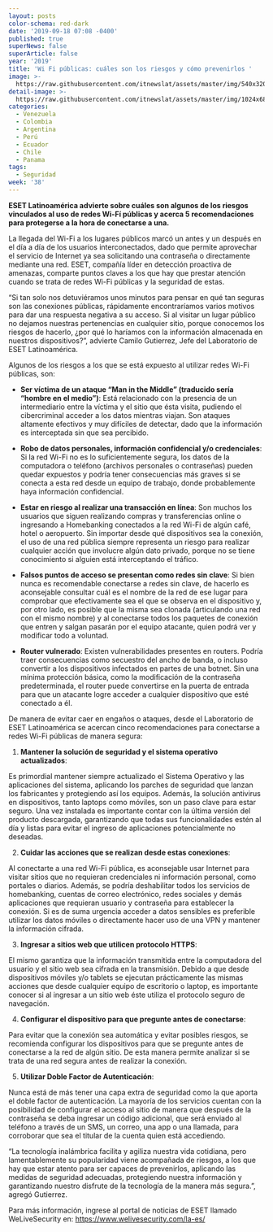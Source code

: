 ```yaml
---
layout: posts
color-schema: red-dark
date: '2019-09-18 07:08 -0400'
published: true
superNews: false
superArticle: false
year: '2019'
title: 'Wi Fi públicas: cuáles son los riesgos y cómo prevenirlos '
image: >-
  https://raw.githubusercontent.com/itnewslat/assets/master/img/540x320/Wifi-p.jpg
detail-image: >-
  https://raw.githubusercontent.com/itnewslat/assets/master/img/1024x680/Wifi-g.jpg
categories:
  - Venezuela
  - Colombia
  - Argentina
  - Perú
  - Ecuador
  - Chile
  - Panama
tags:
  - Seguridad
week: '38'
---
```

**ESET Latinoamérica advierte sobre cuáles son algunos de los riesgos vinculados al uso de redes Wi-Fí públicas y acerca 5 recomendaciones para protegerse a la hora de conectarse a una.**
 
La llegada del Wi-Fi a los lugares públicos marcó un antes y un después en el día a día de los usuarios interconectados, dado que permite aprovechar el servicio de Internet ya sea solicitando una contraseña o directamente mediante una red. ESET, compañía líder en detección proactiva de amenazas, comparte puntos claves a los que hay que prestar atención cuando se trata de redes Wi-Fi públicas y la seguridad de estas.
 
“Si tan solo nos detuviéramos unos minutos para pensar en qué tan seguras son las conexiones públicas, rápidamente encontraríamos varios motivos para dar una respuesta negativa a su acceso. Si al visitar un lugar público no dejamos nuestras pertenencias en cualquier sitio, porque conocemos los riesgos de hacerlo, ¿por qué lo haríamos con la información almacenada en nuestros dispositivos?”, advierte Camilo Gutierrez, Jefe del Laboratorio de ESET Latinoamérica.
 
Algunos de los riesgos a los que se está expuesto al utilizar redes Wi-Fi públicas, son:
 
-	**Ser víctima de un ataque “Man in the Middle” (traducido sería “hombre en el medio”)**: Está relacionado con la presencia de un intermediario entre la víctima y el sitio que ésta visita, pudiendo el cibercriminal acceder a los datos mientras viajan. Son ataques altamente efectivos y muy difíciles de detectar, dado que la información es interceptada sin que sea percibido.
 
-	**Robo de datos personales, información confidencial y/o credenciales**: Si la red Wi-Fi no es lo suficientemente segura, los datos de la computadora o teléfono (archivos personales o contraseñas) pueden quedar expuestos y podría tener consecuencias más graves si se conecta a esta red desde un equipo de trabajo, donde probablemente haya información confidencial. 
 
-	**Estar en riesgo al realizar una transacción en línea**: Son muchos los usuarios que siguen realizando compras y transferencias online o ingresando a Homebanking conectados a la red Wi-Fi de algún café, hotel o aeropuerto. Sin importar desde qué dispositivos sea la conexión, el uso de una red pública siempre representa un riesgo para realizar cualquier acción que involucre algún dato privado, porque no se tiene conocimiento si alguien está interceptando el tráfico.
 
-	**Falsos puntos de acceso se presentan como redes sin clave**: Si bien nunca es recomendable conectarse a redes sin clave, de hacerlo es aconsejable consultar cuál es el nombre de la red de ese lugar para comprobar que efectivamente sea el que se observa en el dispositivo y, por otro lado, es posible que la misma sea clonada (articulando una red con el mismo nombre) y al conectarse todos los paquetes de conexión que entren y salgan pasarán por el equipo atacante, quien podrá ver y modificar todo a voluntad.
 
-	**Router vulnerado**: Existen vulnerabilidades presentes en routers. Podría traer consecuencias como secuestro del ancho de banda, o incluso convertir a los dispositivos infectados en partes de una botnet. Sin una mínima protección básica, como la modificación de la contraseña predeterminada, el router puede convertirse en la puerta de entrada para que un atacante logre acceder a cualquier dispositivo que esté conectado a él.
 
De manera de evitar caer en engaños o ataques, desde el Laboratorio de ESET Latinoamérica se acercan cinco recomendaciones para conectarse a redes Wi-Fi públicas de manera segura:
 
1. **Mantener la solución de seguridad y el sistema operativo actualizados**:

Es primordial mantener siempre actualizado el Sistema Operativo y las aplicaciones del sistema, aplicando los parches de seguridad que lanzan los fabricantes y protegiendo así los equipos. Además, la solución antivirus en dispositivos, tanto laptops como móviles, son un paso clave para estar seguro. Una vez instalada es importante contar con la última versión del producto descargada, garantizando que todas sus funcionalidades estén al día y listas para evitar el ingreso de aplicaciones potencialmente no deseadas.
 
2. **Cuidar las acciones que se realizan desde estas conexiones**:

Al conectarte a una red Wi-Fi pública, es aconsejable usar Internet para visitar sitios que no requieran credenciales ni información personal, como portales o diarios. Además, se podría deshabilitar todos los servicios de homebanking, cuentas de correo electrónico, redes sociales y demás aplicaciones que requieran usuario y contraseña para establecer la conexión. Si es de suma urgencia acceder a datos sensibles es preferible utilizar los datos móviles o directamente hacer uso de una VPN y mantener la información cifrada.
 
3. **Ingresar a sitios web que utilicen protocolo HTTPS**:

El mismo garantiza que la información transmitida entre la computadora del usuario y el sitio web sea cifrada en la transmisión. Debido a que desde dispositivos móviles y/o tablets se ejecutan prácticamente las mismas acciones que desde cualquier equipo de escritorio o laptop, es importante conocer si al ingresar a un sitio web éste utiliza el protocolo seguro de navegación.
 
4. **Configurar el dispositivo para que pregunte antes de conectarse**:

Para evitar que la conexión sea automática y evitar posibles riesgos, se recomienda configurar los dispositivos para que se pregunte antes de conectarse a la red de algún sitio. De esta manera permite analizar si se trata de una red segura antes de realizar la conexión.
 
5. **Utilizar Doble Factor de Autenticación**:

Nunca está de más tener una capa extra de seguridad como la que aporta el doble factor de autenticación. La mayoría de los servicios cuentan con la posibilidad de configurar el acceso al sitio de manera que después de la contraseña se deba ingresar un código adicional, que será enviado al teléfono a través de un SMS, un correo, una app o una llamada, para corroborar que sea el titular de la cuenta quien está accediendo.
 
“La tecnología inalámbrica facilita y agiliza nuestra vida cotidiana, pero lamentablemente su popularidad viene acompañada de riesgos, a los que hay que estar atento para ser capaces de prevenirlos, aplicando las medidas de seguridad adecuadas, protegiendo nuestra información y garantizando nuestro disfrute de la tecnología de la manera más segura.”, agregó Gutierrez.
 
Para más información, ingrese al portal de noticias de ESET llamado WeLiveSecurity en: https://www.welivesecurity.com/la-es/